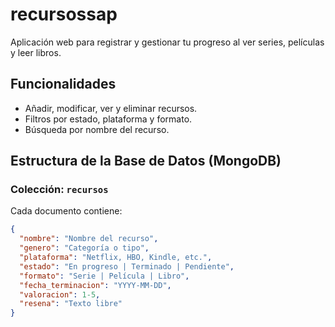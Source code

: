 # recursossap

Aplicación web para registrar y gestionar tu progreso al ver series, películas y leer libros.

## Funcionalidades

- Añadir, modificar, ver y eliminar recursos.
- Filtros por estado, plataforma y formato.
- Búsqueda por nombre del recurso.

##  Estructura de la Base de Datos (MongoDB)

### Colección: `recursos`

Cada documento contiene:

```json
{
  "nombre": "Nombre del recurso",
  "genero": "Categoría o tipo",
  "plataforma": "Netflix, HBO, Kindle, etc.",
  "estado": "En progreso | Terminado | Pendiente",
  "formato": "Serie | Película | Libro",
  "fecha_terminacion": "YYYY-MM-DD",
  "valoracion": 1-5,
  "resena": "Texto libre"
}
